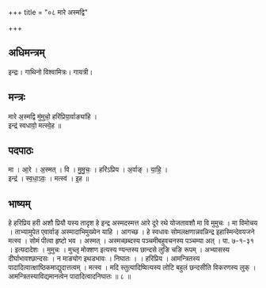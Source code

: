 +++
title = "०८ मारे अस्मद्वि"

+++
## अधिमन्त्रम्
इन्द्रः। गाथिनो विश्वामित्रः। गायत्री।

## मन्त्रः
मारे अ॒स्मद्वि मु॑मुचो॒ हरि॑प्रिया॒र्वाङ्या॑हि ।  
इन्द्र॑ स्वधावो॒ मत्स्वे॒ह ॥

## पदपाठः
मा । आ॒रे । अ॒स्मत् । वि । मु॒मु॒चः॒ । हरि॑ऽप्रिय । अ॒र्वाङ् । या॒हि॒ ।  
इन्द्र॑ । स्व॒धा॒ऽवः॒ । मत्स्व॑ । इ॒ह ॥

## भाष्यम्
हे हरिप्रिय हरी अशौ प्रियौ यस्य तादृश हे इन्द्र अस्मदस्मत्त आरे दूरे रथे योजतावशौ मा वि मुमुचः । मा विमोचय । ताभ्यामुपेत एवार्वाङ् अस्मादाभिमुख्येन याहि । आगच्छ । हे स्वधावः सोमलक्षणान्नवन्निन्द्र इहास्मिन्देवयजने मत्स्व । सोमं पीत्वा हृष्टो भव । अस्मत् । अस्मच्छब्दस्य पञ्चमीबहुवचनस्य पञ्चम्या अत् । पा. ७-१-३१ । इत्यदादेशः । मुमुचः । मुच्लृ मोक्शण इत्यस्य ण्यन्तस्य छान्दसे लुङि चङि रूपम् । अभ्यासस्य दीर्घाभावश्छान्दसः । न माङ्योग इथडभावः । निघातः । । हरिप्रिय । आमन्त्रितस्य पादादित्वात्क्षाष्ठिकमाद्युदात्तत्वम् । मत्स्व । मदि स्तुत्यादिष्वित्यस्य लोटि बहुलं छन्दसीति विकरणस्य लुक् । आमन्त्रितस्याविद्यमानत्वेन पादादित्वादनिघातः ॥ ८ ॥